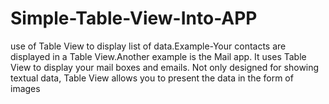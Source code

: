 # Simple-Table-View-Into-APP
use of Table View to display list of data.Example-Your contacts are displayed in a Table View.Another example is the Mail app. It uses Table View to display your mail boxes and emails. Not only designed for showing textual data, Table View allows you to present the data in the form of images
